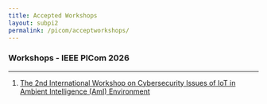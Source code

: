 ```yaml
---
title: Accepted Workshops 
layout: subpi2
permalink: /picom/acceptworkshops/
---
```


<h3>Workshops - IEEE PICom 2026</h3>
<hr/>
<ol>
<li><a href="/2025/assets/files/ws-ss/picom/AmI2025_CFP.pdf" target=_new>The 2nd International Workshop on Cybersecurity Issues of IoT in Ambient Intelligence (AmI) Environment</a></li>
</ol>